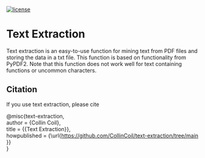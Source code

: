 [![license](https://img.shields.io/github/license/mashape/apistatus.svg)](https://github.com/CollinCoil/text-extraction/tree/main)

# Text Extraction

Text extraction is an easy-to-use function for mining text from PDF files and storing the data in a txt file. This function is based on functionality from PyPDF2. Note that this function does not work well for text containing functions or uncommon characters. 

## Citation
If you use text extraction, please cite

@misc{text-extraction,  
author = {Collin Coil},  
title = {{Text Extraction}},  
howpublished = {\url{https://github.com/CollinCoil/text-extraction/tree/main }}  
}

